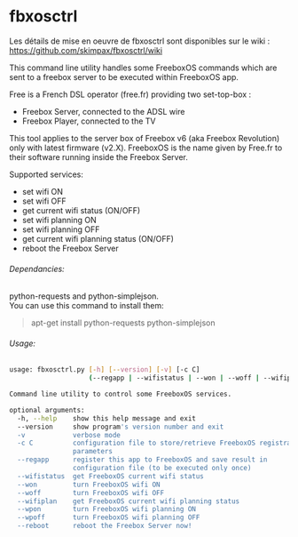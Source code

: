 fbxosctrl
=========

Les détails de mise en oeuvre de fbxosctrl sont disponibles sur le wiki : https://github.com/skimpax/fbxosctrl/wiki


This command line utility handles some FreeboxOS commands which are sent to a
freebox server to be executed within FreeboxOS app.

Free is a French DSL operator (free.fr) providing two set-top-box :
  * Freebox Server, connected to the ADSL wire
  * Freebox Player, connected to the TV

This tool applies to the server box of Freebox v6 (aka Freebox Revolution) only with latest firmware (v2.X).
FreeboxOS is the name given by Free.fr to their software running inside the Freebox Server.

Supported services:
  - set wifi ON
  - set wifi OFF
  - get current wifi status (ON/OFF)
  - set wifi planning ON
  - set wifi planning OFF
  - get current wifi planning status (ON/OFF)
  - reboot the Freebox Server

###### Dependancies:
python-requests and python-simplejson.  
You can use this command to install them:  
> apt-get install python-requests python-simplejson


###### Usage:

```bash
usage: fbxosctrl.py [-h] [--version] [-v] [-c C]
                    (--regapp | --wifistatus | --won | --woff | --wifiplan | --wpon | --wpoff | --reboot | --dhcpleases)

Command line utility to control some FreeboxOS services.

optional arguments:
  -h, --help    show this help message and exit
  --version     show program's version number and exit
  -v            verbose mode
  -c C          configuration file to store/retrieve FreeboxOS registration
                parameters
  --regapp      register this app to FreeboxOS and save result in
                configuration file (to be executed only once)
  --wifistatus  get FreeboxOS current wifi status
  --won         turn FreeboxOS wifi ON
  --woff        turn FreeboxOS wifi OFF
  --wifiplan    get FreeboxOS current wifi planning status
  --wpon        turn FreeboxOS wifi planning ON
  --wpoff       turn FreeboxOS wifi planning OFF
  --reboot      reboot the Freebox Server now!
```


